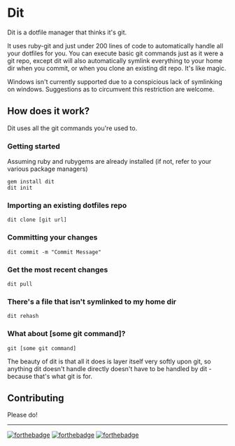 # Dit

Dit is a dotfile manager that thinks it's git.

It uses ruby-git and just under 200 lines of code to automatically handle all your dotfiles for you. You can execute basic git commands just as it were a git repo, except dit will also automatically symlink everything to your home dir when you commit, or when you clone an existing dit repo. It's like magic.

Windows isn't currently supported due to a conspicious lack of symlinking on windows. Suggestions as to circumvent this restriction are welcome.

## How does it work?

Dit uses all the git commands you're used to.

### Getting started

Assuming ruby and rubygems are already installed (if not, refer to your various package managers)

`gem install dit`  
`dit init`

### Importing an existing dotfiles repo

`dit clone [git url]`

### Committing your changes

`dit commit -m "Commit Message"`

### Get the most recent changes

`dit pull`

### There's a file that isn't symlinked to my home dir

`dit rehash`

### What about [some git command]?

`git [some git command]`

The beauty of dit is that all it does is layer itself very softly upon git, so anything dit doesn't handle directly doesn't have to be handled by dit - because that's what git is for.

## Contributing

Please do!

------------------------------

[![forthebadge](http://forthebadge.com/images/badges/built-with-ruby.svg)](http://forthebadge.com)
[![forthebadge](http://forthebadge.com/images/badges/built-with-love.svg)](http://forthebadge.com)
[![forthebadge](http://forthebadge.com/images/badges/uses-badges.svg)](http://forthebadge.com)
